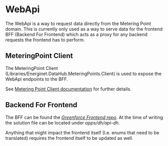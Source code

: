 # WebApi

The WebApi is a way to request data directly from the Metering Point domain.
This is currently only used as a way to serve data for the frontend BFF (Backend For Frontend) which acts as a proxy for any backend requests the frontend has to perform.

## MeteringPoint Client
The MeteringPoint Client (Libraries/Energinet.DataHub.MeteringPoints.Client) is used to expose the WebApi endpoints to the BFF.

See [Metering Point Client documentation](../metering-point-client/documentation.md) for further details.

## Backend For Frontend
The BFF can be found the [*Greenforce Frontend* repo](https://github.com/Energinet-DataHub/greenforce-frontend).
At the time of writing the solution file can be located under *apps/dh/api-dh*.

Anything that might impact the frontend itself (I.e. enums that need to be translated) requires the frontend itself to be updated as well.
